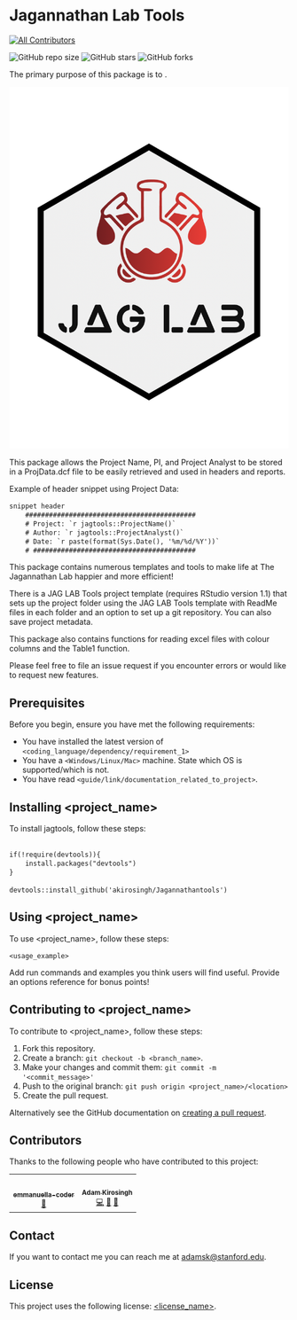 # Jagannathan Lab Tools
<!-- ALL-CONTRIBUTORS-BADGE:START - Do not remove or modify this section -->
[![All Contributors](https://img.shields.io/badge/all_contributors-2-orange.svg?style=flat-square)](#contributors-)
<!-- ALL-CONTRIBUTORS-BADGE:END -->

![GitHub repo size](https://img.shields.io/github/repo-size/akirosingh/Jagannathantools)
![GitHub stars](https://img.shields.io/github/stars/akirosingh/Jagannathantools?style=social)
![GitHub forks](https://img.shields.io/github/forks/akirosingh/Jagannathantools?style=social)


The primary purpose of this package is to <!--- primary purpose here -->. 

![](inst/figures/redlogo.svg)

This package allows the Project Name, PI, and Project Analyst to be stored in a ProjData.dcf file to be 
easily retrieved and used in headers and reports. 

Example of header snippet using Project Data:
```
snippet header
	###########################################
	# Project: `r jagtools::ProjectName()`
	# Author: `r jagtools::ProjectAnalyst()`
	# Date: `r paste(format(Sys.Date(), '%m/%d/%Y'))`
	# #########################################
```

This package contains numerous templates and tools to make life at The Jagannathan Lab happier and more efficient!

There is a JAG LAB Tools project template (requires RStudio version 1.1) that sets up the project folder using the JAG LAB Tools template with ReadMe files in each folder and an option to set up a git repository. You can also save project metadata.

This package also contains functions for reading excel files with colour columns and the Table1 function.

Please feel free to file an issue request if you encounter errors or would like to request new features.

## Prerequisites

Before you begin, ensure you have met the following requirements:
<!--- These are just example requirements. Add, duplicate or remove as required
... what requirements do we need?--->
* You have installed the latest version of `<coding_language/dependency/requirement_1>`
* You have a `<Windows/Linux/Mac>` machine. State which OS is supported/which is not.
* You have read `<guide/link/documentation_related_to_project>`.

## Installing <project_name>

To install jagtools, follow these steps:

```{r}

if(!require(devtools)){
    install.packages("devtools")
}

devtools::install_github('akirosingh/Jagannathantools')
```
## Using <project_name>

To use <project_name>, follow these steps:

```
<usage_example>
```

Add run commands and examples you think users will find useful. Provide an options reference for bonus points!

## Contributing to <project_name>
<!--- If your README is long or you have some specific process or steps you want contributors to follow, consider creating a separate CONTRIBUTING.md file--->
To contribute to <project_name>, follow these steps:

1. Fork this repository.
2. Create a branch: `git checkout -b <branch_name>`.
3. Make your changes and commit them: `git commit -m '<commit_message>'`
4. Push to the original branch: `git push origin <project_name>/<location>`
5. Create the pull request.

Alternatively see the GitHub documentation on [creating a pull request](https://help.github.com/en/github/collaborating-with-issues-and-pull-requests/creating-a-pull-request).

## Contributors

Thanks to the following people who have contributed to this project:
<!-- ALL-CONTRIBUTORS-LIST:START - Do not remove or modify this section -->
<!-- prettier-ignore-start -->
<!-- markdownlint-disable -->
<table>
  <tr>
    <td align="center"><a href="https://github.com/emmanuella-coder"><img src="https://avatars.githubusercontent.com/u/80437695?v=4?s=100" width="100px;" alt=""/><br /><sub><b>emmanuella-coder</b></sub></a><br /><a href="#design-emmanuella-coder" title="Design">🎨</a></td>
    <td align="center"><a href="https://github.com/akirosingh"><img src="https://avatars.githubusercontent.com/u/24550000?v=4?s=100" width="100px;" alt=""/><br /><sub><b>Adam Kirosingh</b></sub></a><br /><a href="https://github.com/akirosingh/Jagannathantools/commits?author=akirosingh" title="Code">💻</a> <a href="#ideas-akirosingh" title="Ideas, Planning, & Feedback">🤔</a> <a href="https://github.com/akirosingh/Jagannathantools/commits?author=akirosingh" title="Documentation">📖</a></td>
  </tr>
</table>

<!-- markdownlint-restore -->
<!-- prettier-ignore-end -->

<!-- ALL-CONTRIBUTORS-LIST:END -->

<!-- people to thank here -->


## Contact

If you want to contact me you can reach me at adamsk@stanford.edu.

## License
<!--- If you're not sure which open license to use see https://choosealicense.com/--->

This project uses the following license: [<license_name>](<link>). <!-- does ours have a license? -->
